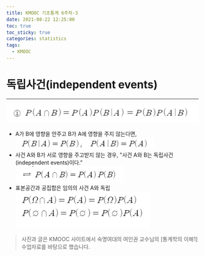 ```yaml
---
title: KMOOC 기초통계 6주차-3
date: 2021-08-22 12:25:00
toc: true
toc_sticky: true
categories: statistics
tags:
  - KMOOC
---
```


# 독립사건(independent events)
***

![](/assets/images/statistics/conditional3.PNG)  
- A가 B에 영향을 안주고 B가 A에 영향을 주지 않는다면,  
![](/assets/images/statistics/independent1.PNG)    
- 사건 A와 B가 서로 영향을 주고받지 않는 경우, "사건 A와 B는 독립사건(independent events)이다."  
![](/assets/images/statistics/independent2.PNG)  
- 표본공간과 공집합은 임의의 사건 A와 독립  
![](/assets/images/statistics/independent3.PNG)  



> 사진과 글은 KMOOC 사이트에서 숙명여대의 여인권 교수님의 [통계학의 이해1] 수업자료를 바탕으로 했습니다.  

